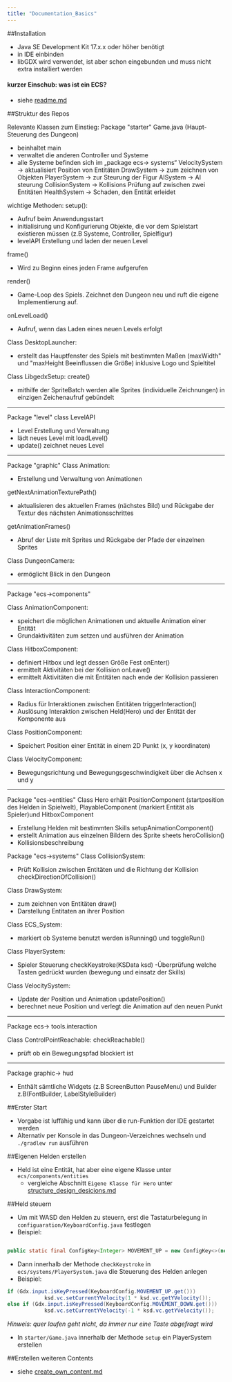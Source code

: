 ```yaml
---
title: "Documentation_Basics"
---
```


##Installation
- Java SE Development Kit 17.x.x oder höher benötigt
- in IDE einbinden
- libGDX wird verwendet, ist aber schon eingebunden und muss nicht extra installiert werden

#### kurzer Einschub: was ist ein ECS?
- siehe [readme.md](https://github.com/Programmiermethoden/Dungeon/blob/master/doc/ecs/readme.md)

##Struktur des Repos

Relevante Klassen zum Einstieg:
Package "starter"
Game.java (Haupt-Steuerung des Dungeon)
- beinhaltet main
- verwaltet die anderen Controller und Systeme
- alle Systeme befinden sich im „package ecs→ systems“
	VelocitySystem -> aktualisiert Position von Entitäten 
	DrawSystem -> zum zeichnen von Objekten
	PlayerSystem -> zur Steurung der Figur
	AISystem  -> AI steurung
	CollisionSystem  -> Kollisions Prüfung auf zwischen zwei Entitäten
	HealthSystem -> Schaden, den Entität erleidet

wichtige Methoden:
setup(): 
- Aufruf beim Anwendungsstart
- initialisirung und Konfigurierung Objekte, die vor dem Spielstart existieren müssen (z.B Systeme,  Controller, Spielfigur)
- levelAPI Erstellung und laden der neuen Level

frame() 
- Wird zu Beginn eines jeden Frame aufgerufen

render()
- Game-Loop des Spiels. Zeichnet den Dungeon neu und ruft die eigene Implementierung auf.

onLevelLoad()
- Aufruf, wenn das Laden eines neuen Levels erfolgt

Class DesktopLauncher:
- erstellt das Hauptfenster des Spiels mit bestimmten Maßen (maxWidth" und "maxHeight Beeinflussen die Größe) inklusive Logo  und Spieltitel

Class LibgedxSetup:
 create()
- mithilfe der SpriteBatch werden alle Sprites (individuelle Zeichnungen) in einzigen Zeichenaufruf gebündelt

--------------------------------------------------------------
Package "level"
class LevelAPI 
- Level Erstellung und Verwaltung
- lädt neues Level mit loadLevel()
- update() zeichnet neues Level

--------------------------------------------------------------
Package "graphic"
Class Animation:
- Erstellung und Verwaltung von Animationen

getNextAnimationTexturePath()
- aktualisieren des aktuellen Frames (nächstes Bild) und Rückgabe der Textur des nächsten Animationsschrittes

getAnimationFrames()
- Abruf der Liste mit Sprites und Rückgabe der Pfade der einzelnen Sprites 

Class DungeonCamera:
- ermöglicht Blick in den Dungeon

--------------------------------------------------------------
Package "ecs→components"

Class AnimationComponent:
- speichert die möglichen Animationen und aktuelle Animation einer Entität
- Grundaktivitäten zum setzen und ausführen der Animation 

Class HitboxComponent:
- definiert Hitbox und legt dessen Größe Fest
onEnter()
- ermittelt Aktivitäten bei der Kollision
onLeave()
- ermittelt Aktivitäten die mit Entitäten nach ende der Kollision passieren

Class  InteractionComponent:
- Radius für Interaktionen zwischen Entitäten
triggerInteraction()
- Auslösung Interaktion zwischen Held(Hero) und der Entität der Komponente aus

Class PositionComponent:
- Speichert Position einer Entität in einem 2D Punkt (x, y koordinaten)

Class VelocityComponent:
- Bewegungsrichtung und Bewegungsgeschwindigkeit über die Achsen x und y

--------------------------------------------------------------

Package "ecs→entities"
Class Hero
erhält PositionComponent (startposition des Helden in Spielwelt), PlayableComponent (markiert Entität als Spieler)und HitboxComponent
- Erstellung Helden mit bestimmten Skills
setupAnimationComponent() 
- erstellt Animation aus einzelnen Bildern des Sprite sheets
heroCollision()
- Kollisionsbeschreibung
 
Package "ecs→systems"
Class CollisionSystem:
- Prüft Kollision zwischen Entitäten und die Richtung der Kollision 
checkDirectionOfCollision()

Class DrawSystem:
- zum zeichnen von Entitäten
draw()
- Darstellung Entitaten an ihrer Position

Class ECS_System:
- markiert ob Systeme benutzt werden
 isRunning() und toggleRun()

Class PlayerSystem:
- Spieler Steuerung
checkKeystroke(KSData ksd)
-Überprüfung welche Tasten gedrückt wurden (bewegung und einsatz der Skills)

Class  VelocitySystem:
- Update der Position und Animation
updatePosition()
- berechnet neue Position und verlegt die Animation auf den neuen Punkt

-----------------------------------------
Package ecs→ tools.interaction

Class ControlPointReachable:
checkReachable()
- prüft ob ein Bewegungspfad blockiert ist

----------------------------------------------
Package graphic→ hud
- Enthält sämtliche Widgets (z.B ScreenButton PauseMenu) und Builder z.B(FontBuilder,
LabelStyleBuilder)

##Erster Start
- Vorgabe ist luffähig und kann über die run-Funktion der IDE gestartet werden
- Alternativ per Konsole in das Dungeon-Verzeichnes wechseln und `./gradlew run` ausführen

##Eigenen Helden erstellen
- Held ist eine Entität, hat aber eine eigene Klasse unter `ecs/components/entities`
	- vergleiche Abschnitt `Eigene Klasse für Hero` unter [structure_design_desicions.md](https://github.com/Programmiermethoden/Dungeon/blob/master/doc/ecs/structure_design_decisions.md)

##Held steuern
- Um mit WASD den Helden zu steuern, erst die Tastaturbelegung in `configuaration/KeyboardConfig.java` festlegen
- Beispiel:

```java

public static final ConfigKey<Integer> MOVEMENT_UP = new ConfigKey<>(new String[] {"movement", "up"}, new ConfigIntValue(Input.Keys.W));

```

- Dann innerhalb der Methode `checkKeystroke` in `ecs/systems/PlayerSystem.java` die Steuerung des Helden anlegen
- Beispiel:
```java
if (Gdx.input.isKeyPressed(KeyboardConfig.MOVEMENT_UP.get()))
            ksd.vc.setCurrentYVelocity(1 * ksd.vc.getYVelocity());
else if (Gdx.input.isKeyPressed(KeyboardConfig.MOVEMENT_DOWN.get()))
            ksd.vc.setCurrentYVelocity(-1 * ksd.vc.getYVelocity());
```
*Hinweis: quer laufen geht nicht, da immer nur eine Taste abgefragt wird*

- In `starter/Game.java` innerhalb der Methode `setup` ein PlayerSystem erstellen

##Erstellen weiteren Contents

- siehe [create_own_content.md](https://github.com/Programmiermethoden/Dungeon/blob/master/doc/ecs/create_own_content.md)

